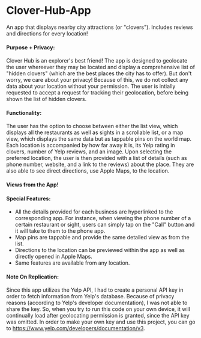 # Clover-Hub-App
An app that displays nearby city attractions (or "clovers"). Includes reviews and directions for every location!

#### Purpose + Privacy: 
Clover Hub is an explorer's best friend! The app is designed to geolocate the user whereever they may be located and display a comprehensive list of "hidden clovers" (which are the best places the city has to offer). 
But don't worry, we care about your privacy! Because of this, we do not collect any data about your location without your permission. The user is intially requested
to accept a request for tracking their geolocation, before being shown the list of hidden clovers. 

#### Functionality: 
The user has the option to choose between either the list view, which displays all the restaurants as well as sights in a scrollable list, or a map view,
which displays the same data but as tappable pins on the world map. Each location is accompanied by how far away it is, its Yelp rating in clovers, 
number of Yelp reviews, and an image. Upon selecting the preferred location, the user is then provided with a list of details (such as phone number,
website, and a link to the reviews) about the place. They are also able to see direct directions, use Apple Maps, to the location. 

#### Views from the App! 


#### Special Features:
- All the details provided for each business are hyperlinked to the corresponding app. For instance, when viewing the phone number of a certain restaurant or sight, users can simply tap on the "Call" button and it will take to them to the phone app. 
- Map pins are tappable and provide the same detailed view as from the list. 
- Directions to the location can be previewed within the app as well as directly opened in Apple Maps. 
- Same features are available from any location.

#### Note On Replication:
Since this app utilizes the Yelp API, I had to create a personal API key in order to fetch information from Yelp's database. Because of privacy reasons
(according to Yelp's developer documentation), I was not able to share the key. So, when you try to run this code on your own device, it will continually
load after geolocating permission is granted, since the API key was omitted. In order to make your own key and use this project, you can go to 
https://www.yelp.com/developers/documentation/v3. 
